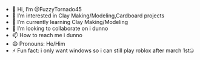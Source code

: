 - 👋 Hi, I’m @FuzzyTornado45
- 👀 I’m interested in Clay Making/Modeling,Cardboard projects
- 🌱 I’m currently learning Clay Making/Modeling
- 💞️ I’m looking to collaborate on i dunno
- 📫 How to reach me i dunno
- 😄 Pronouns: He/Him
- ⚡ Fun fact: i only want windows so i can still play roblox after march 1st🤐

<!---
FuzzyTornado45/FuzzyTornado45 is a ✨ special ✨ repository because its `README.md` (this file) appears on your GitHub profile.
You can click the Preview link to take a look at your changes.
--->
